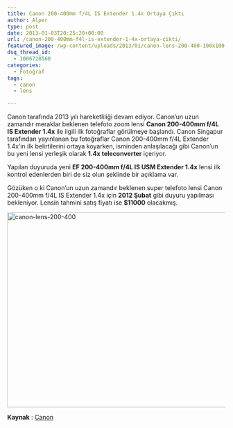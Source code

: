 ```yaml
---
title: Canon 200-400mm f/4L IS Extender 1.4x Ortaya Çıktı
author: Alper
type: post
date: 2013-01-03T20:25:20+00:00
url: /canon-200-400mm-f4l-is-extender-1-4x-ortaya-cikti/
featured_image: /wp-content/uploads/2013/01/canon-lens-200-400-100x100.jpg
dsq_thread_id:
  - 1006728560
categories:
  - Fotoğraf
tags:
  - canon
  - lens

---
```

Canon tarafında 2013 yılı hareketliliği devam ediyor. Canon&#8217;un uzun zamandır meraklar beklenen telefoto zoom lensi **Canon 200-400mm f/4L IS Extender 1.4x** ile ilgili ilk fotoğraflar görülmeye başlandı. Canon Singapur tarafından yayınlanan bu fotoğraflar Canon 200-400mm f/4L Extender 1.4x&#8217;in ilk belirtilerini ortaya koyarken, isminden anlaşılacağı gibi Canon&#8217;un bu yeni lensi yerleşik olarak **1.4x teleconverter** içeriyor.

Yapılan duyuruda yeni **EF 200-400mm f/4L IS USM Extender 1.4x** lensi ilk kontrol edenlerden biri de siz olun şeklinde bir açıklama var.

Gözüken o ki Canon&#8217;un uzun zamandır beklenen super telefoto lensi Canon 200-400mm f/4L IS Extender 1.4x için **2012 Şubat** gibi duyuru yapılması bekleniyor. Lensin tahmini satış fiyatı ise **$11000** olacakmış.

<img class="aligncenter size-full wp-image-10379" alt="canon-lens-200-400" src="https://www.murekkep.org/wp-content/uploads/2013/01/canon-lens-200-400.jpg" width="600" height="450" srcset="https://www.murekkep.org/wp-content/uploads/2013/01/canon-lens-200-400.jpg 600w, https://www.murekkep.org/wp-content/uploads/2013/01/canon-lens-200-400-400x300.jpg 400w, https://www.murekkep.org/wp-content/uploads/2013/01/canon-lens-200-400-50x37.jpg 50w, https://www.murekkep.org/wp-content/uploads/2013/01/canon-lens-200-400-125x93.jpg 125w, https://www.murekkep.org/wp-content/uploads/2013/01/canon-lens-200-400-266x200.jpg 266w, https://www.murekkep.org/wp-content/uploads/2013/01/canon-lens-200-400-406x305.jpg 406w" sizes="(max-width: 600px) 100vw, 600px" /> 

**Kaynak** : <a href="http://www.facebook.com/photo.php?fbid=10151216535287883&set=a.289075002882.144120.286731937882&type=1&permPage=1" target="_blank">Canon</a>